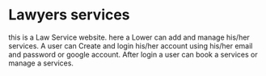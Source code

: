 # Lawyers services

this is a Law Service website. here a Lower can add and manage his/her services. A user can Create and login his/her account using his/her email and password or google account. After login a user can book a services or manage a services.
